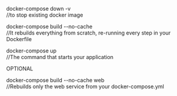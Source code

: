 docker-compose down -v  
//to stop existing docker image

docker-compose build --no-cache   
//It rebuilds everything from scratch, re-running every step in your Dockerfile

docker-compose up   
//The command that starts your application

OPTIONAL

docker-compose build --no-cache web   
//Rebuilds only the web service from your docker-compose.yml


